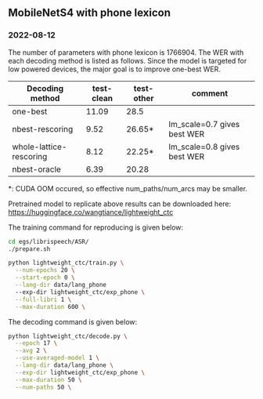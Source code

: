
## MobileNetS4 with phone lexicon

### 2022-08-12

The number of parameters with phone lexicon is 1766904. The WER with each decoding method is listed as follows. Since the model is targeted for low powered devices, the major goal is to improve one-best WER.

| Decoding method           | test-clean | test-other | comment                      |
|---------------------------|------------|------------|------------------------------|
| one-best                  | 11.09      | 28.5       |                              |
| nbest-rescoring           | 9.52       | 26.65*     | lm_scale=0.7 gives best WER  |
| whole-lattice-rescoring   | 8.12       | 22.25*     | lm_scale=0.8 gives best WER  |
| nbest-oracle              | 6.39       | 20.28      |                              |

*: CUDA OOM occured, so effective num_paths/num_arcs may be smaller.

Pretrained model to replicate above results can be downloaded here: https://huggingface.co/wangtiance/lightweight_ctc

The training command for reproducing is given below:

```bash
cd egs/librispeech/ASR/
./prepare.sh

python lightweight_ctc/train.py \
  --num-epochs 20 \
  --start-epoch 0 \
  --lang-dir data/lang_phone
  --exp-dir lightweight_ctc/exp_phone \
  --full-libri 1 \
  --max-duration 600 \
```

The decoding command is given below:

```bash
python lightweight_ctc/decode.py \
  --epoch 17 \
  --avg 2 \
  --use-averaged-model 1 \
  --lang-dir data/lang_phone \
  --exp-dir lightweight_ctc/exp_phone \
  --max-duration 50 \
  --num-paths 50 \
```

